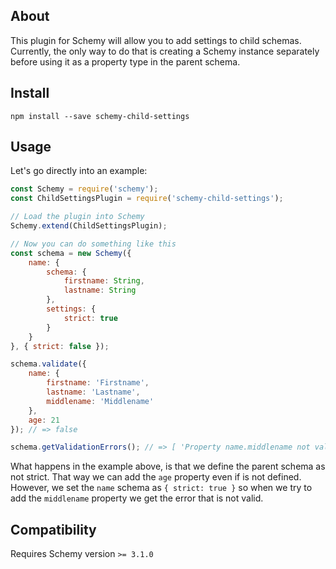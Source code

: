 ## About
This plugin for Schemy will allow you to add settings to child schemas. Currently, the only way to do that is creating a Schemy instance separately before using it as a property type in the parent schema. <br />

## Install
`npm install --save schemy-child-settings`

## Usage
Let's go directly into an example:

```javascript
const Schemy = require('schemy');
const ChildSettingsPlugin = require('schemy-child-settings');

// Load the plugin into Schemy
Schemy.extend(ChildSettingsPlugin);

// Now you can do something like this
const schema = new Schemy({
    name: {
        schema: {
            firstname: String,
            lastname: String
        },
        settings: {
            strict: true
        }
    }
}, { strict: false });

schema.validate({
	name: {
		firstname: 'Firstname',
		lastname: 'Lastname',
		middlename: 'Middlename'
	},
	age: 21
}); // => false

schema.getValidationErrors(); // => [ 'Property name.middlename not valid in schema' ]
```

What happens in the example above, is that we define the parent schema as not strict. That way we can add the `age` property even if is not defined. However, we set the `name` schema as `{ strict: true }` so when we try to add the `middlename` property we get the error that is not valid.

## Compatibility
Requires Schemy version `>= 3.1.0`
